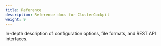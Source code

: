 ```yaml
---
title: Reference
description: Reference docs for ClusterCockpit
weight: 9
---
```

In-depth description of configuration options, file formats, and REST API
interfaces.
